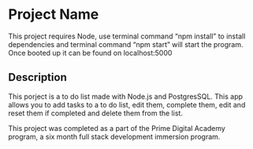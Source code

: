 # Project Name

This project requires Node, use terminal command “npm install” to install dependencies and terminal command “npm start” will start the program.  Once booted up it can be found on localhost:5000

## Description
This porject is a to do list made with Node.js and PostgresSQL.  This app allows you to add tasks to a to do list, edit them, complete them, edit and reset them if completed and delete them from the list.

This project was completed as a part of the Prime Digital Academy program, a six month full stack development immersion program.